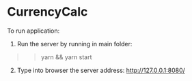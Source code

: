 # CurrencyCalc

To run application:

1. Run the server by running in main folder:
>> yarn && yarn start

2. Type into browser the server address: http://127.0.0.1:8080/
